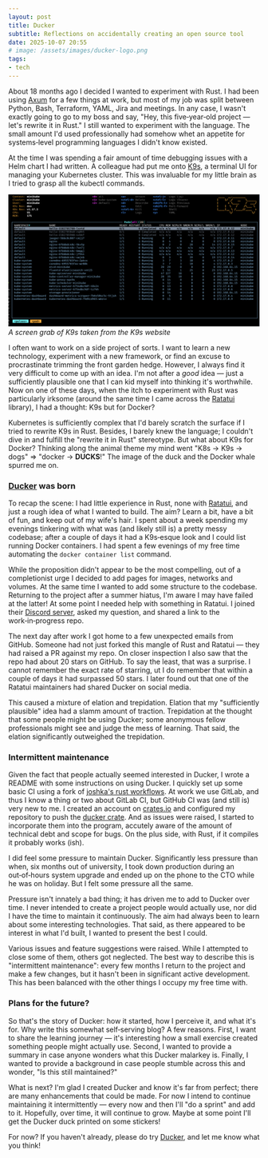```yaml
---
layout: post
title: Ducker
subtitle: Reflections on accidentally creating an open source tool
date: 2025-10-07 20:55
# image: /assets/images/ducker-logo.png
tags:
- tech
---
```


About 18 months ago I decided I wanted to experiment with Rust. I had been using [Axum](https://github.com/tokio-rs/axum) for a few things at work, but most of my job was split between Python, Bash, Terraform, YAML, Jira and meetings. In any case, I wasn't exactly going to go to my boss and say, "Hey, this five‑year‑old project — let's rewrite it in Rust." I still wanted to experiment with the language. The small amount I'd used professionally had somehow whet an appetite for systems‑level programming languages I didn't know existed.

At the time I was spending a fair amount of time debugging issues with a Helm chart I had written. A colleague had put me onto [K9s](https://k9scli.io/), a terminal UI for managing your Kubernetes cluster. This was invaluable for my little brain as I tried to grasp all the kubectl commands.

![K9s screen grab](/assets/images/k9s.png)
*A screen grab of K9s taken from the K9s website*

I often want to work on a side project of sorts. I want to learn a new technology, experiment with a new framework, or find an excuse to procrastinate trimming the front garden hedge. However, I always find it very difficult to come up with an idea. I'm not after a *good* idea — just a sufficiently plausible one that I can kid myself into thinking it's worthwhile. Now on one of these days, when the itch to experiment with Rust was particularly irksome (around the same time I came across the [Ratatui](https://ratatui.rs/) library), I had a thought: K9s but for Docker?

Kubernetes is sufficiently complex that I'd barely scratch the surface if I tried to rewrite K9s in Rust. Besides, I barely knew the language; I couldn't dive in and fulfill the "rewrite it in Rust" stereotype. But what about K9s for Docker? Thinking along the animal theme my mind went "K8s -> K9s -> dogs" => "docker -> **DUCKS**!" The image of the duck and the Docker whale spurred me on.

### [Ducker](https://ducker.soane.io) was born

To recap the scene: I had little experience in Rust, none with [Ratatui](https://ratatui.rs/), and just a rough idea of what I wanted to build. The aim? Learn a bit, have a bit of fun, and keep out of my wife's hair. I spent about a week spending my evenings tinkering with what was (and likely still is) a pretty messy codebase; after a couple of days it had a K9s‑esque look and I could list running Docker containers. I had spent a few evenings of my free time automating the `docker container list` command.

While the proposition didn't appear to be the most compelling, out of a completionist urge I decided to add pages for images, networks and volumes. At the same time I wanted to add some structure to the codebase. Returning to the project after a summer hiatus, I'm aware I may have failed at the latter! At some point I needed help with something in Ratatui. I joined their [Discord server](https://discord.gg/pMCEU9hNEj), asked my question, and shared a link to the work‑in‑progress repo.

The next day after work I got home to a few unexpected emails from GitHub. Someone had not just forked this mangle of Rust and Ratatui — they had raised a PR against my repo. On closer inspection I also saw that the repo had about 20 stars on GitHub. To say the least, that was a surprise. I cannot remember the exact rate of starring, ut I do remember that within a couple of days it had surpassed 50 stars. I later found out that one of the Ratatui maintainers had shared Ducker on social media.

This caused a mixture of elation and trepidation. Elation that my "sufficiently plausible" idea had a slamm amount of traction. Trepidation at the thought that some people might be using Ducker; some anonymous fellow professionals might see and judge the mess of learning. That said, the elation significantly outweighed the trepidation.

### Intermittent maintenance


Given the fact that people actually seemed interested in Ducker, I wrote a README with some instructions on using Ducker. I quickly set up some basic CI using a fork of [joshka's rust workflows](https://github.com/joshka/github-workflows). At work we use GitLab, and thus I know a thing or two about GitLab CI, but GitHub CI was (and still is) very new to me. I created an account on [crates.io](crates.io) and configured my repository to push the [ducker crate](https://crates.io/crates/ducker). And as issues were raised, I started to incorporate them into the program, accutely aware of the amount of technical debt and scope for bugs. On the plus side, with Rust, if it compiles it probably works (ish).

I did feel some pressure to maintain Ducker. Significantly less pressure than when, six months out of university, I took down production during an out‑of‑hours system upgrade and ended up on the phone to the CTO while he was on holiday. But I felt some pressure all the same.

Pressure isn't innately a bad thing; it has driven me to add to Ducker over time. I never intended to create a project people would actually use, nor did I have the time to maintain it continuously. The aim had always been to learn about some interesting technologies. That said, as there appeared to be interest in what I'd built, I wanted to present the best I could.

Various issues and feature suggestions were raised. While I attempted to close some of them, others got neglected. The best way to describe this is "intermittent maintenance": every few months I return to the project and make a few changes, but it hasn't been in significant active development. This has been balanced with the other things I occupy my free time with.

### Plans for the future?

So that's the story of Ducker: how it started, how I perceive it, and what it's for. Why write this somewhat self‑serving blog? A few reasons. First, I want to share the learning journey — it's interesting how a small exercise created something people might actually use. Second, I wanted to provide a summary in case anyone wonders what this Ducker malarkey is. Finally, I wanted to provide a background in case people stumble across this and wonder, "Is this still maintained?"

What is next? I'm glad I created Ducker and know it's far from perfect; there are many enhancements that could be made. For now I intend to continue maintaining it intermittently — every now and then I'll "do a sprint" and add to it. Hopefully, over time, it will continue to grow. Maybe at some point I'll get the Ducker duck printed on some stickers!

For now? If you haven't already, please do try [Ducker](https://ducker.soane.io/), and let me know what you think!
